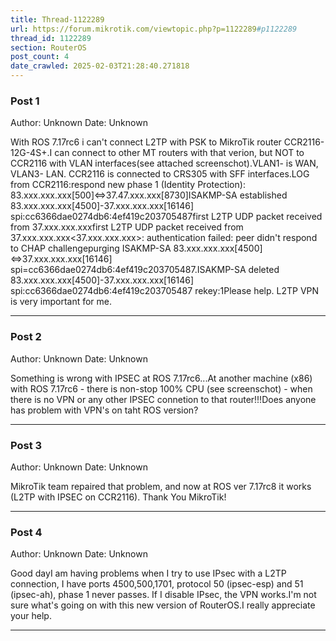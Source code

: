 ```yaml
---
title: Thread-1122289
url: https://forum.mikrotik.com/viewtopic.php?p=1122289#p1122289
thread_id: 1122289
section: RouterOS
post_count: 4
date_crawled: 2025-02-03T21:28:40.271818
---
```


### Post 1
Author: Unknown
Date: Unknown

With ROS 7.17rc6 i can't connect L2TP with PSK to MikroTik router CCR2116-12G-4S+.I can connect to other MT routers with that verion, but NOT to CCR2116 with VLAN interfaces(see attached screenschot).VLAN1- is WAN, VLAN3- LAN. CCR2116 is connected to CRS305 with SFF interfaces.LOG from CCR2116:respond new phase 1 (Identity Protection): 83.xxx.xxx.xxx[500]<=>37.47.xxx.xxx[8730]ISAKMP-SA established 83.xxx.xxx.xxx[4500]-37.xxx.xxx.xxx[16146] spi:cc6366dae0274db6:4ef419c203705487first L2TP UDP packet received from 37.xxx.xxx.xxxfirst L2TP UDP packet received from 37.xxx.xxx.xxx<37.xxx.xxx.xxx>: authentication failed: peer didn't respond to CHAP challengepurging ISAKMP-SA 83.xxx.xxx.xxx[4500]<=>37.xxx.xxx.xxx[16146] spi=cc6366dae0274db6:4ef419c203705487.ISAKMP-SA deleted 83.xxx.xxx.xxx[4500]-37.xxx.xxx.xxx[16146] spi:cc6366dae0274db6:4ef419c203705487 rekey:1Please help. L2TP VPN is very important for me.

---
### Post 2
Author: Unknown
Date: Unknown

Something is wrong with IPSEC at ROS 7.17rc6...At another machine (x86) with ROS 7.17rc6 - there is non-stop 100% CPU (see screenschot) - when there is no VPN or any other IPSEC connetion to that router!!!Does anyone has problem with VPN's on taht ROS version?

---
### Post 3
Author: Unknown
Date: Unknown

MikroTik team repaired that problem, and now at ROS ver 7.17rc8 it works (L2TP with IPSEC on CCR2116). Thank You MikroTik!

---
### Post 4
Author: Unknown
Date: Unknown

Good dayI am having problems when I try to use IPsec with a L2TP connection, I have ports 4500,500,1701, protocol 50 (ipsec-esp) and 51 (ipsec-ah), phase 1 never passes. If I disable IPsec, the VPN works.I'm not sure what's going on with this new version of RouterOS.I really appreciate your help.

---
